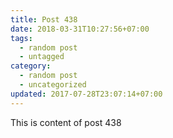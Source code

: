 ```yaml
---
title: Post 438
date: 2018-03-31T10:27:56+07:00
tags:
  - random post
  - untagged
category:
  - random post
  - uncategorized
updated: 2017-07-28T23:07:14+07:00
---
```

This is content of post 438